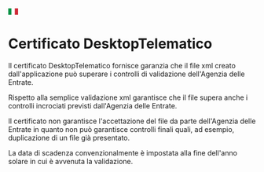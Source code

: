 [![it](https://github.com/zeroincombenze/grymb/blob/master/flags/it_IT.png)](https://www.facebook.com/groups/openerp.italia/)

Certificato DesktopTelematico
=============================

Il certificato DesktopTelematico fornisce garanzia che il file xml creato
dall'applicazione può superare i controlli di validazione dell'Agenzia delle Entrate.

Rispetto alla semplice validazione xml garantisce che il file supera anche i
controlli incrociati previsti dall'Agenzia delle Entrate.

Il certificato non garantisce l'accettazione del file da parte dell'Agenzia delle Entrate
in quanto non può garantisce controlli finali quali, ad esempio, duplicazione di
un file già presentato.

La data di scadenza convenzionalmente è impostata alla fine dell'anno solare
in cui è avvenuta la validazione.